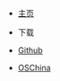 - <a href="../" >主页</a>

- 下载
 - [Github](https://github.com/xuxueli/xxl-conf/releases)
 - [OSChina](http://git.oschina.net/xuxueli0323/xxl-conf/releases)
